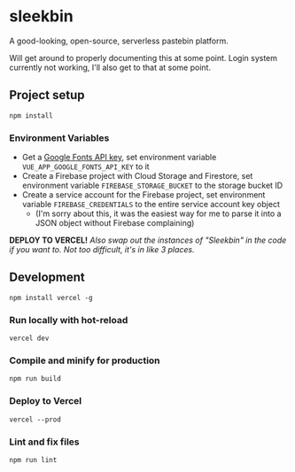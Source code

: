 # sleekbin
A good-looking, open-source, serverless pastebin platform.

Will get around to properly documenting this at some point. Login system currently not working, I'll also get to that at some point.
## Project setup
```
npm install
```

### Environment Variables
- Get a [Google Fonts API key](https://developers.google.com/fonts/docs/developer_api#details), set environment variable `VUE_APP_GOOGLE_FONTS_API_KEY` to it
- Create a Firebase project with Cloud Storage and Firestore, set environment variable `FIREBASE_STORAGE_BUCKET` to the storage bucket ID
- Create a service account for the Firebase project, set environment variable `FIREBASE_CREDENTIALS` to the entire service account key object
  - (I'm sorry about this, it was the easiest way for me to parse it into a JSON object without Firebase complaining)

**DEPLOY TO VERCEL!**
*Also swap out the instances of "Sleekbin" in the code if you want to. Not too difficult, it's in like 3 places.*

## Development
```shell
npm install vercel -g
```

### Run locally with hot-reload
```shell
vercel dev
```

### Compile and minify for production
```shell
npm run build
```

### Deploy to Vercel
```shell
vercel --prod
```

### Lint and fix files
```shell
npm run lint
```
